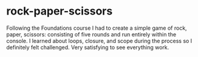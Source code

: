 # rock-paper-scissors
Following the Foundations course I had to create a simple game of rock, paper, scissors: consisting of five rounds and run entirely within the console. I learned about loops, closure, and scope during the process so I definitely felt challenged. Very satisfying to see everything work.

